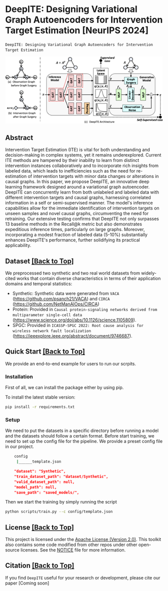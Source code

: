 # DeepITE: Designing Variational Graph Autoencoders for Intervention Target Estimation  [NeurIPS 2024]

`DeepITE: Designing Variational Graph Autoencoders for Intervention Target Estimation`

![DeepITE](./assets/arch.png)

## Abstract

Intervention Target Estimation (ITE) is vital for both understanding and decision-making in complex systems, yet it remains underexplored. Current ITE methods are hampered by their inability to learn from distinct intervention instances collaboratively and to incorporate rich insights from labeled data, which leads to inefficiencies such as the need for re-estimation of intervention targets with minor data changes or alterations in causal graphs. In this paper, we propose DeepITE, an innovative deep learning framework designed around a variational graph autoencoder. DeepITE can concurrently learn from both unlabeled and labeled data with different intervention targets and causal graphs, harnessing correlated information in a self or semi-supervised manner. The model's inference capabilities allow for the immediate identification of intervention targets on unseen samples and novel causal graphs, circumventing the need for retraining. Our extensive testing confirms that DeepITE not only surpasses 13 baseline methods in the Recall@k metric but also demonstrates expeditious inference times, particularly on large graphs. Moreover, incorporating a modest fraction of labeled data (5-10\%) substantially enhances DeepITE's performance, further solidifying its practical applicability.

## Dataset <a href='#top'>[Back to Top]</a>
<span id='dataset'/>

We preprocessed two synthetic and two real world datasets from widely-cited works that contain diverse characteristics in terms of their application domains and temporal statistics:
- Synthetic: Synthetic data were generated from `VACA` (https://github.com/psanch21/VACA) and `CIRCA` (https://github.com/NetManAIOps/CIRCA)
- Protein: Provided in `Causal protein-signaling networks derived from multiparameter single-cell data` (https://www.science.org/doi/abs/10.1126/science.1105809).
- SPGC: Provided in `ICASSP-SPGC 2022: Root cause analysis for wireless network fault localization` (https://ieeexplore.ieee.org/abstract/document/9746687).

## Quick Start <a href='#top'>[Back to Top]</a>
<span id='quick-start'/>

We provide an end-to-end example for users to run our scrpits.


### Installation

First of all, we can install the package either by using pip.

To install the latest stable version:
```bash
pip install -r requirements.txt
```

### Setup

We need to put the datasets in a specific directory before running a model and the datasets should follow a certain format. Before start training, we need to set up the config file for the pipeline. We provide a preset config file in our project.

```bash
    config
     |______template.json
```

```json
    "dataset": "Synthetic",
    "train_dataset_path": "dataset/Synthetic",
    "valid_dataset_path": null,
    "model_path": null,
    "save_path": "saved_models/",
```

Then we start the training by simply running the script 

```bash
python scripts/train.py --c config/template.json
```


## License <a href='#top'>[Back to Top]</a>

This project is licensed under the [Apache License (Version 2.0)](https://github.com/alibaba/EasyNLP/blob/master/LICENSE). This toolkit also contains some code modified from other repos under other open-source licenses. See the [NOTICE](https://github.com/ant-research/EasyTPP/blob/master/NOTICE) file for more information.

## Citation <a href='#top'>[Back to Top]</a>

<span id='citation'/>

If you find `DeepITE` useful for your research or development, please cite our paper [Coming soon]


